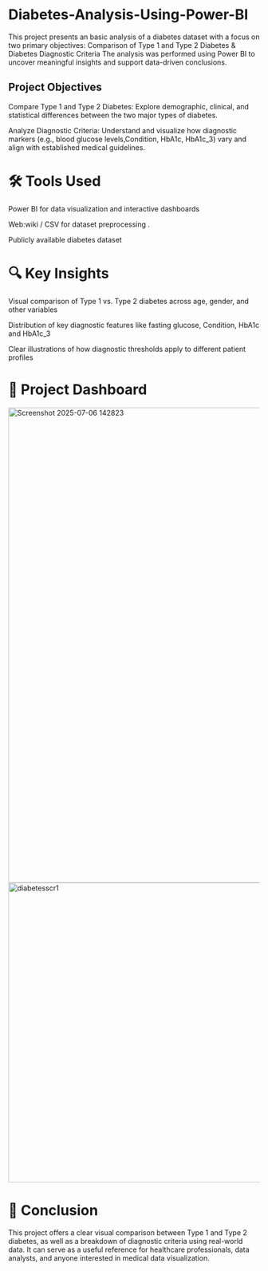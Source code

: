 # Diabetes-Analysis-Using-Power-BI
This project presents an basic analysis of a diabetes dataset with a focus on two primary objectives: Comparison of Type 1 and Type 2 Diabetes &amp; Diabetes Diagnostic Criteria
The analysis was performed using Power BI to uncover meaningful insights and support data-driven conclusions.

## Project Objectives
Compare Type 1 and Type 2 Diabetes:
Explore demographic, clinical, and statistical differences between the two major types of diabetes.

Analyze Diagnostic Criteria:
Understand and visualize how diagnostic markers (e.g., blood glucose levels,Condition, HbA1c, HbA1c_3) vary and align with established medical guidelines.
# 🛠️ Tools Used
Power BI for data visualization and interactive dashboards

Web:wiki / CSV for dataset preprocessing .

Publicly available diabetes dataset

# 🔍 Key Insights
Visual comparison of Type 1 vs. Type 2 diabetes across age, gender, and other variables

Distribution of key diagnostic features like fasting glucose, Condition, HbA1c and HbA1c_3

Clear illustrations of how diagnostic thresholds apply to different patient profiles

# 📁 Project Dashboard

<img width="953" alt="Screenshot 2025-07-06 142823" src="https://github.com/user-attachments/assets/09f53748-8e41-4925-bc69-bfc54ada33dc" />

<img width="601" alt="diabetesscr1" src="https://github.com/user-attachments/assets/0d1de21f-7dca-4734-8a26-625ce1408f3b" />


# 📌 Conclusion
This project offers a clear visual comparison between Type 1 and Type 2 diabetes, as well as a breakdown of diagnostic criteria using real-world data. It can serve as a useful reference for healthcare professionals, data analysts, and anyone interested in medical data visualization.
